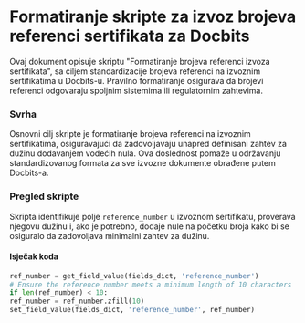 # Formatiranje skripte za izvoz brojeva referenci sertifikata za Docbits

Ovaj dokument opisuje skriptu "Formatiranje brojeva referenci izvoza sertifikata", sa ciljem standardizacije brojeva referenci na izvoznim sertifikatima u Docbits-u. Pravilno formatiranje osigurava da brojevi referenci odgovaraju spoljnim sistemima ili regulatornim zahtevima.

### Svrha

Osnovni cilj skripte je formatiranje brojeva referenci na izvoznim sertifikatima, osiguravajući da zadovoljavaju unapred definisani zahtev za dužinu dodavanjem vodećih nula. Ova doslednost pomaže u održavanju standardizovanog formata za sve izvozne dokumente obrađene putem Docbits-a.

### Pregled skripte

Skripta identifikuje polje `reference_number` u izvoznom sertifikatu, proverava njegovu dužinu i, ako je potrebno, dodaje nule na početku broja kako bi se osiguralo da zadovoljava minimalni zahtev za dužinu.

#### Isječak koda
```python
ref_number = get_field_value(fields_dict, 'reference_number')
# Ensure the reference number meets a minimum length of 10 characters
if len(ref_number) < 10:
ref_number = ref_number.zfill(10)
set_field_value(fields_dict, 'reference_number', ref_number)
```

